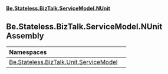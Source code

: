 #### [Be.Stateless.BizTalk.ServiceModel.NUnit](README.md 'README')

## Be.Stateless.BizTalk.ServiceModel.NUnit Assembly

| Namespaces | |
| :--- | :--- |
| [Be.Stateless.BizTalk.Unit.ServiceModel](Be.Stateless.BizTalk.Unit.ServiceModel.md 'Be.Stateless.BizTalk.Unit.ServiceModel') | |
